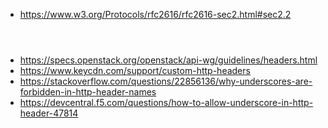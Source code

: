 

* https://www.w3.org/Protocols/rfc2616/rfc2616-sec2.html#sec2.2 <header name>
* https://specs.openstack.org/openstack/api-wg/guidelines/headers.html
* https://www.keycdn.com/support/custom-http-headers
* https://stackoverflow.com/questions/22856136/why-underscores-are-forbidden-in-http-header-names
* https://devcentral.f5.com/questions/how-to-allow-underscore-in-http-header-47814
